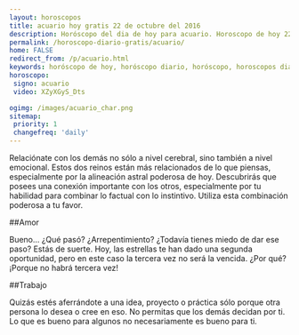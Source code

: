 ```yaml
---
layout: horoscopos
title: acuario hoy gratis 22 de octubre del 2016 
description: Horóscopo del dia de hoy para acuario. Horoscopo de hoy 22 de octubre del 2016. Las predicciones de amor, trabajo, vida personal gratis.
permalink: /horoscopo-diario-gratis/acuario/
home: FALSE
redirect_from: /p/acuario.html
keywords: horóscopo de hoy, horóscopo diario, horóscopo, horoscopos diarios gratis del dia de hoy, horóscopo diario gratis,horóscopo 2016, horóscopo esperanza gracia, horoscopo acuario hoy, horoscop, horóscopos gratis, horoscopo acuario, horoscopo acuario 2016, Tarot, Astrologia, Zodíaco, acuario, horoscopo gratis
horoscopo:
 signo: acuario
 video: XZyXGyS_Dts

ogimg: /images/acuario_char.png
sitemap:
 priority: 1
 changefreq: 'daily'
---
```



Relaciónate con los demás no sólo a nivel cerebral, sino también a nivel emocional. Estos dos reinos están más relacionados de lo que piensas, especialmente por la alineación astral poderosa de hoy. Descubrirás que posees una conexión importante con los otros, especialmente por tu habilidad para combinar lo factual con lo instintivo. Utiliza esta combinación poderosa a tu favor.

##Amor

Bueno... ¿Qué pasó? ¿Arrepentimiento? ¿Todavía tienes miedo de dar ese paso? Estás de suerte. Hoy, las estrellas te han dado una segunda oportunidad, pero en este caso la tercera vez no será la vencida. ¿Por qué? ¡Porque no habrá tercera vez!

##Trabajo

Quizás estés aferrándote a una idea, proyecto o práctica sólo porque otra persona lo desea o cree en eso. No permitas que los demás decidan por ti. Lo que es bueno para algunos no necesariamente es bueno para ti.